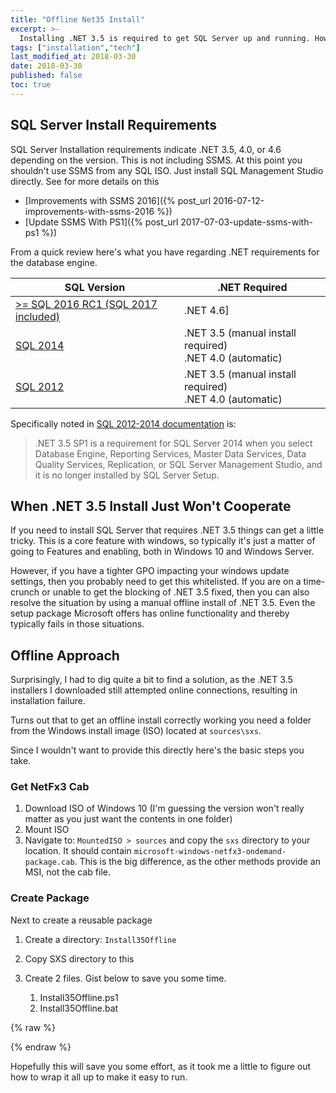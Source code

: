 ```yaml
---
title: "Offline Net35 Install"
excerpt: >-
  Installing .NET 3.5 is required to get SQL Server up and running. However, if you have issues accessing Windows Update, this can be a more painful process to find information on. Here's what I found out for doing an offline install.
tags: ["installation","tech"]
last_modified_at: 2018-03-30
date: 2018-03-30
published: false
toc: true
---
```


## SQL Server Install Requirements

SQL Server Installation requirements indicate .NET 3.5, 4.0, or 4.6 depending on the version. This is not including SSMS. At this point you shouldn't use SSMS from any SQL ISO. Just install SQL Management Studio directly. See  for more details on this
-  [Improvements with SSMS 2016]({% post_url 2016-07-12-improvements-with-ssms-2016 %})
-   [Update SSMS With PS1]({% post_url 2017-07-03-update-ssms-with-ps1 %})

From a quick review here's what you have regarding .NET requirements for the database engine.

| SQL Version                                                  | .NET Required                                                |
| ------------------------------------------------------------ | ------------------------------------------------------------ |
| [>= SQL 2016 RC1 (SQL 2017 included)](http://bit.ly/2IdFXsv) | .NET 4.6]                                                    |
| [SQL 2014](http://bit.ly/2uxROj5)                            | .NET 3.5 (manual install required)<br />.NET 4.0 (automatic) |
| [SQL 2012](http://bit.ly/2uyUmgH)                            | .NET 3.5 (manual install required)<br />.NET 4.0 (automatic) |

Specifically noted in [SQL 2012-2014 documentation](https://msdn.microsoft.com/library/ms143506(v=sql.120).aspx#Anchor_1) is:

>   .NET 3.5 SP1 is a requirement for SQL Server 2014 when you select Database Engine, Reporting Services, Master Data Services, Data Quality Services, Replication, or SQL Server Management Studio, and it is no longer installed by SQL Server Setup.

## When .NET 3.5 Install Just Won't Cooperate

If you need to install SQL Server that requires .NET 3.5 things can get a little tricky. This is a core feature with windows, so typically it's just a matter of going to Features and enabling, both in Windows 10 and Windows Server.

However, if you have a tighter GPO impacting your windows update settings, then you probably need to get this whitelisted. If you are on a time-crunch or unable to get the blocking of .NET 3.5 fixed, then you can also resolve the situation by using a manual offline install of .NET 3.5. Even the setup package Microsoft offers has online functionality and thereby typically fails in those situations.

## Offline Approach

Surprisingly, I had to dig quite a bit to find a solution, as the .NET 3.5 installers I downloaded still attempted online connections, resulting in installation failure.

Turns out that to get an offline install correctly working you need a folder from the Windows install image (ISO) located at `sources\sxs`.

Since I wouldn't want to provide this directly here's the basic steps you take.

### Get NetFx3 Cab

1.  Download ISO of Windows 10 (I'm guessing the version won't really matter as you just want the contents in one folder)
2.  Mount ISO
3.  Navigate to: `MountedISO > sources` and copy the `sxs` directory to your location. It should contain `microsoft-windows-netfx3-ondemand-package.cab`. This is the big difference, as the other methods provide an MSI, not the cab file.

### Create Package

Next to create a reusable package

1.  Create a directory: `Install35Offline`

2.  Copy SXS directory to this

3.  Create 2 files. Gist below to save you some time.

    1.  Install35Offline.ps1
    2.  Install35Offline.bat

{% raw %}

<script src="https://gist.github.com/sheldonhull/954303c02bf1a5e05b45628dada83f9a.js"></script>

{% endraw %}



Hopefully this will save you some effort, as it took me a little to figure out how to wrap it all up to make it easy to run.